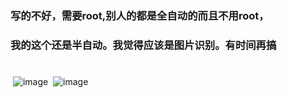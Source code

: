 ### 写的不好，需要root,别人的都是全自动的而且不用root，
### 我的这个还是半自动。我觉得应该是图片识别。有时间再搞
# 
 ![image](https://github.com/qq979249745/jump_assist/Screenshot_2019-04-10-20-00-52-450_com.olimsoft.android.oplayer.png)
 ![image](https://github.com/qq979249745/jump_assist/Screenshot_2019-04-10-20-00-54-032_com.olimsoft.android.oplayer.png)

